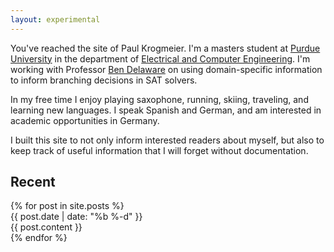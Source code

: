 ```yaml
---
layout: experimental
---
```


You've reached the site of Paul Krogmeier. I'm a masters student
at [Purdue University][purdue] in the department of [Electrical and
Computer Engineering][ece]. I'm working with Professor [Ben Delaware][ben] on using
domain-specific information to inform branching decisions in SAT
solvers.

In my free time I enjoy playing saxophone, running, skiing, traveling,
and learning new languages. I speak Spanish and German, and am interested
in academic opportunities in Germany.

I built this site to not only inform interested readers about
myself, but also to keep track of useful information that I will
forget without documentation.

[purdue]: http://www.purdue.edu
[ece]: https://engineering.purdue.edu/ECE
[ben]: https://www.cs.purdue.edu/homes/bendy

## Recent

<section id="news">
{% for post in site.posts %}
<div class="news-item">
<div class="date"> {{ post.date | date: "%b&nbsp;%-d" }} </div>
<div class="content"> {{ post.content }} </div>
</div>
{% endfor %}
</section>

<!-- ## Thoughts -->

<!-- <section id="thoughts"> -->
<!-- {% for thought in site.thoughts %} -->
<!-- <div class="thought-item"> -->
<!-- <div class="date"> {{ thought.date | date: "%b&nbsp;%-d" }} </div> -->
<!-- <div class="content"> {{ thought.content }} </div> -->
<!-- </div> -->
<!-- {% endfor %} -->
<!-- </section> -->
